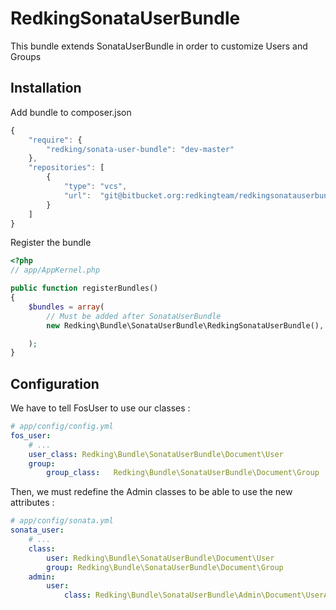 RedkingSonataUserBundle
=====================

This bundle extends SonataUserBundle in order to customize Users and Groups

## Installation

Add bundle to composer.json

```js
{
    "require": {
        "redking/sonata-user-bundle": "dev-master"
    },
    "repositories": [
        {
            "type": "vcs",
            "url":  "git@bitbucket.org:redkingteam/redkingsonatauserbundle.git"
        }
    ]
}
```

Register the bundle

``` php
<?php
// app/AppKernel.php

public function registerBundles()
{
    $bundles = array(
        // Must be added after SonataUserBundle
        new Redking\Bundle\SonataUserBundle\RedkingSonataUserBundle(),

    );
}
```

## Configuration

We have to tell FosUser to use our classes : 


```yaml
# app/config/config.yml
fos_user:
    # ...
    user_class: Redking\Bundle\SonataUserBundle\Document\User
    group:
        group_class:   Redking\Bundle\SonataUserBundle\Document\Group
```

Then, we must redefine the Admin classes to be able to use the new attributes :

```yaml
# app/config/sonata.yml
sonata_user:
    # ...
    class:
        user: Redking\Bundle\SonataUserBundle\Document\User
        group: Redking\Bundle\SonataUserBundle\Document\Group
    admin:
        user:
            class: Redking\Bundle\SonataUserBundle\Admin\Document\UserAdmin
```
